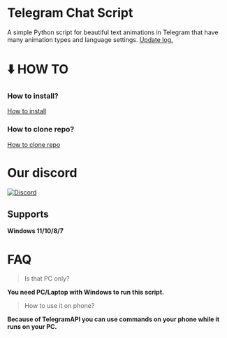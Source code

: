 
# Telegram Chat Script
A simple Python script for beautiful text animations in Telegram that have many animation types and language settings.
[Update log.](UPDATE_LOG.md)

# :arrow_down: HOW TO
   ### How to install?
   [How to install](how_to.md)

   ### How to clone repo?
   [How to clone repo](How_to_clone_repo.md)
   
# Our discord
[![Discord](https://img.shields.io/discord/1105322344253235291?color=green%20&label=Discord&logo=discord&style=plastic)](https://discord.gg/7YcpGBYAYy)   
   
## Supports
**Windows 11/10/8/7**


# FAQ
   > Is that PC only?

   **You need PC/Laptop with Windows to run this script.**

   > How to use it on phone?

   **Because of TelegramAPI you can use commands on your phone while it runs on your PC.**
